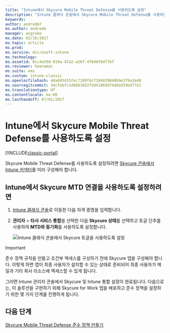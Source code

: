 ```yaml
---
title: "Intune에서 Skycure Mobile Threat Defense를 사용하도록 설정"
description: "Intune 클래식 콘솔에서 Skycure Mobile Threat Defense를 사용하도록 설정합니다."
keywords: 
author: andredm7
ms.author: andredm
manager: angrobe
ms.date: 03/16/2017
ms.topic: article
ms.prod: 
ms.service: microsoft-intune
ms.technology: 
ms.assetid: 0cc4e59d-819a-47a2-a26f-4f8d0f8df7bf
ms.reviewer: heenamac
ms.suite: ems
ms.custom: intune-classic
ms.openlocfilehash: 4dad45d15fec7189fdcf184839040b9e3f9a3a48
ms.sourcegitcommit: 34cfebfc1d8b81032f4d41869d74dda559e677e2
ms.translationtype: HT
ms.contentlocale: ko-KR
ms.lasthandoff: 07/01/2017
---
```

# <a name="enable-skycure-mobile-threat-defense-in-intune"></a>Intune에서 Skycure Mobile Threat Defense를 사용하도록 설정

[!INCLUDE[classic-portal](../includes/classic-portal.md)]

Skycure Mobile Threat Defense를 사용하도록 설정하려면 [Skycure 콘솔에서 Intune 커넥터](/intune-classic/deploy-use/setup-the-skycure-integration-with-Intune)를 미리 구성해야 합니다.

## <a name="to-enable-the-skycure-mtd-connection-in-intune"></a>Intune에서 Skycure MTD 연결을 사용하도록 설정하려면

1.  [Intune 클래식 콘솔](https://manage.microsoft.com/)로 이동한 다음 자격 증명을 입력합니다.

2.  **관리자** &gt; **타사 서비스 통합**을 선택한 다음 **Skycure 상태**를 선택하고 토글 단추를 사용하여 **MTD와 동기화**를 사용하도록 설정합니다.

    ![Intune 클래식 콘솔에서 Skycure 토글을 사용하도록 설정](../media/mtp/enable-skycure-1.png)

> [!IMPORTANT] 
> 준수 정책 규칙을 만들고 조건부 액세스를 구성하기 전에 Skycure 앱을 구성해야 합니다. 이렇게 하면 앱이 최종 사용자가 설치할 수 있는 상태로 준비되어 최종 사용자가 메일과 기타 회사 리소스에 액세스할 수 있게 됩니다.

그러면 Intune 관리자 콘솔에서 Skycure 및 Intune 통합 설정이 완료됩니다. 다음으로는, 이 솔루션을 구현하기 위해 Skycure for Work 앱을 배포하고 준수 정책을 설정하기 위한 몇 가지 단계를 진행하게 됩니다.

## <a name="next-steps"></a>다음 단계

[Skycure Mobile Threat Defense 준수 정책 만들기](/intune-classic/deploy-use/create-skycure-mobile-threat-defense-compliance-policy)
